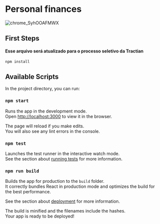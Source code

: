 # Personal finances
![chrome_SyhOOAFMWX](https://user-images.githubusercontent.com/93550467/210153565-760ddd3a-d7ce-4b90-a467-4b76199e5673.gif)


## First Steps
#### Esse arquivo será atualizado para o processo seletivo da Tractian

`npm install`

## Available Scripts

In the project directory, you can run:

### `npm start`

Runs the app in the development mode.\
Open [http://localhost:3000](http://localhost:3000) to view it in the browser.

The page will reload if you make edits.\
You will also see any lint errors in the console.

### `npm test`

Launches the test runner in the interactive watch mode.\
See the section about [running tests](https://facebook.github.io/create-react-app/docs/running-tests) for more information.

### `npm run build`

Builds the app for production to the `build` folder.\
It correctly bundles React in production mode and optimizes the build for the best performance.

See the section about [deployment](https://facebook.github.io/create-react-app/docs/deployment) for more information.

The build is minified and the filenames include the hashes.\
Your app is ready to be deployed!
